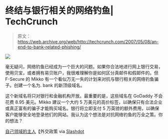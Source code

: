 # 终结与银行相关的网络钓鱼| TechCrunch

> 原文：<https://web.archive.org/web/http://techcrunch.com/2007/05/08/an-end-to-bank-related-phishing/>

![](img/d1f97e74a5f5e10f068bfd88297636e1.png)

毫无疑问，网络钓鱼已经成为一个巨大的问题。如果你合法地进行网上银行交易，使用贝宝，或者拥有易贝账户，我很难理解你是如何区分真邮件和假邮件的。但 F-Secure 的 Mikko 有一个看似万无一失的计划来对抗与银行相关的网络钓鱼骗子。创建一个名为. bank 的新顶级域名。

这个新域名将只对银行和金融机构开放。最重要的是，这些域名在 GoDaddy 不会花费 8.95 美元。Mikko 建议一个大约 5 万美元的高价标签，以确保只有合法企业或真正富有的骗子才能购买域名。银行将立即支付 5 万英镑的额外费用，以确保客户能够安全地登录他们的网站。我认为这个想法是对抗网络钓鱼的万全之策。你的想法？

[自己领域的主人](https://web.archive.org/web/20161107053051/http://www.foreignpolicy.com/story/cms.php?story_id=3798)【外交政策 via [Slashdot](https://web.archive.org/web/20161107053051/http://it.slashdot.org/article.pl?sid=07/05/07/2247244&from=rss)